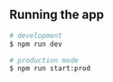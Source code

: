## Running the app

```bash
# development
$ npm run dev

# production mode
$ npm run start:prod
```
